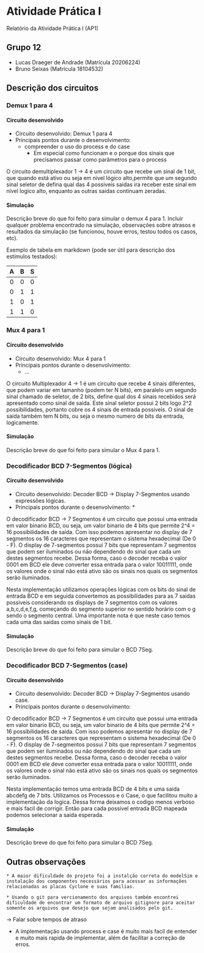 # Atividade Prática I

Relatório da Atividade Prática I (AP1)

## Grupo 12

- Lucas Draeger de Andrade (Matrícula 20206224)
- Bruno Seixas (Matrícula 18104532)

## Descrição dos circuitos

### Demux 1 para 4

#### Circuito desenvolvido

* Circuito desenvolvido: Demux 1 para 4 
* Principais pontos durante o desenvolvimento: 
    * compreender o uso do process e do case
        * Em especial como funcionam e o porque dos sinais que precisamos passar como parâmetros para o process


O circuito demultiplexador 1 -> 4 é um circuito que recebe um sinal de 1 bit, que quando está ativo ou seja em nivel lógico alto,permite que um segundo sinal seletor de  defina qual das 4 possiveis saidas ira receber este sinal em nível logico alto, enquanto as outras saidas continuam zeradas. 

#### Simulação

Descrição breve do que foi feito para simular o demux 4 para 1.
Incluir qualquer problema encontrado na simulação, observações sobre atrasos e resultados da simulação (se funcionou, houve erros, testou todos os casos, etc). 

Exemplo de tabela em markdown (pode ser útil para descrição dos estímulos testados):

| A | B | S |
|:-:|:-:|:-:|
| 0 | 0 | 0 |
| 0 | 1 | 1 |
| 1 | 0 | 1 |
| 1 | 1 | 0 |


### Mux 4 para 1

#### Circuito desenvolvido

* Circuito desenvolvido: Mux 4 para 1 
* Principais pontos durante o desenvolvimento: 
    * ...

O circuito Multiplexador 4 -> 1 é um circuito que recebe 4 sinais diferentes, que podem variar em tamanho (podem ter N bits), em paralelo um segundo sinal chamado de seletor, de 2 bits, define qual dos 4 sinais recebidos será apresentado como sinal de saida. Este sinal seletor possui 2 bits logo 2^2 possibilidades, portanto cobre os 4 sinais de entrada possiveis. O sinal de saida também tem N bits, ou seja o mesmo numero de bits da entrada, logicamente. 

#### Simulação
Descrição breve do que foi feito para simular o Mux 4 para 1.

### Decodificador BCD 7-Segmentos (lógica)

#### Circuito desenvolvido

* Circuito desenvolvido: Decoder BCD -> Display 7-Segmentos usando expressões lógicas.  
* Principais pontos durante o desenvolvimento: 
    * 

O decodificador BCD -> 7 Segmentos é um circuito que possui uma entrada em valor binario BCD, ou seja, um valor binario de 4 bits que permite 2^4 = 16 possibilidades de saida. Com isso podemos apresentar no display de 7 segmentos os 16 caracteres que representam o sistema hexadecimal (De 0 - F). O display de 7-segmentos possui 7 bits que representam 7 segmentos que podem ser iluminados ou não dependendo do sinal que cada um destes segmentos recebe. Dessa forma, caso o decoder receba o valor 0001 em BCD ele deve converter essa entrada para o valor 10011111, onde os valores onde o sinal não está ativo são os sinais nos quais os segmentos serão iluminados. 

Nesta implementação utilizamos operações lógicas com os bits do sinal de entrada BCD e em seguida convertemos as possibilidades para as 7 saidas possiveis considerando os displays de 7 segmentos com os valores a,b,c,d,e,f,g, começando do segmento superior no sentido horário com o g sendo o segmento central. Uma importante nota é que neste caso temos cada uma das saidas como sinais de 1 bit. 

#### Simulação
Descrição breve do que foi feito para simular o BCD 7Seg.

### Decodificador BCD 7-Segmentos (case)

#### Circuito desenvolvido

* Circuito desenvolvido: Decoder BCD -> Display 7-Segmentos usando case.  
* Principais pontos durante o desenvolvimento: 
    

O decodificador BCD -> 7 Segmentos é um circuito que possui uma entrada em valor binario BCD, ou seja, um valor binario de 4 bits que permite 2^4 = 16 possibilidades de saida. Com isso podemos apresentar no display de 7 segmentos os 16 caracteres que representam o sistema hexadecimal (De 0 - F). O display de 7-segmentos possui 7 bits que representam 7 segmentos que podem ser iluminados ou não dependendo do sinal que cada um destes segmentos recebe. Dessa forma, caso o decoder receba o valor 0001 em BCD ele deve converter essa entrada para o valor 10011111, onde os valores onde o sinal não está ativo são os sinais nos quais os segmentos serão iluminados. 

Nesta implementação temos uma entrada BCD de 4 bits e uma saida abcdefg de 7 bits. Utilizamos os Processos e o Case, o que facilitou muito a implementação da logica. Dessa forma deixamos o codigo menos verboso e mais facil de corrigir. Então para cada possivel entrada BCD mapeada podemos selecionar a saida esperada. 

#### Simulação
Descrição breve do que foi feito para simular o BCD 7Seg.

## Outras observações

    * A maior dificuldade do projeto foi a instalção correta do modelSim e instalação dos componentes necessários para acessar as informações relacionadas as placas Cyclone e suas familias. 

    * Usando o git para vercionamento dos arquivos também encontrei dificuldade de encontrar um formato de arquivo gitignore para aceitar somente os arquivos que desejo que sejam analisados pelo git. 


-> Falar sobre tempos de atraso 

* A implementação usando process e case é muito mais facil de entender e muito mais rapida de implementar, além de facilitar a correção de erros.
